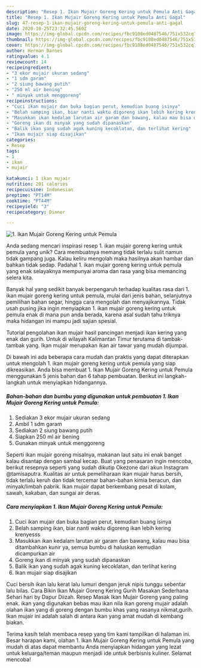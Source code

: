```yaml
---
description: "Resep 1. Ikan Mujair Goreng Kering untuk Pemula Anti Gagal"
title: "Resep 1. Ikan Mujair Goreng Kering untuk Pemula Anti Gagal"
slug: 47-resep-1-ikan-mujair-goreng-kering-untuk-pemula-anti-gagal
date: 2020-10-25T23:32:45.560Z
image: https://img-global.cpcdn.com/recipes/fbc9108ed0487546/751x532cq70/1-ikan-mujair-goreng-kering-untuk-pemula-foto-resep-utama.jpg
thumbnail: https://img-global.cpcdn.com/recipes/fbc9108ed0487546/751x532cq70/1-ikan-mujair-goreng-kering-untuk-pemula-foto-resep-utama.jpg
cover: https://img-global.cpcdn.com/recipes/fbc9108ed0487546/751x532cq70/1-ikan-mujair-goreng-kering-untuk-pemula-foto-resep-utama.jpg
author: Herman Barnes
ratingvalue: 4.1
reviewcount: 14
recipeingredient:
- "3 ekor mujair ukuran sedang"
- "1 sdm garam"
- "2 siung bawang putih"
- "250 ml air bening"
- " minyak untuk menggoreng"
recipeinstructions:
- "Cuci ikan mujair dan buka bagian perut, kemudian buang isinya"
- "Belah samping ikan, biar nanti waktu digoreng ikan lebih kering krenyesss"
- "Masukkan ikan kedalam larutan air garam dan bawang, kalau mau bisa ditambahkan kunir ya, semua bumbu di haluskan kemudian dicampurkan air"
- "Goreng ikan di minyak yang sudah dipanaskan"
- "Balik ikan yang sudah agak kuning kecoklatan, dan terlihat kering"
- "Ikan mujair siap disajikan"
categories:
- Resep
tags:
- 1
- ikan
- mujair

katakunci: 1 ikan mujair 
nutrition: 201 calories
recipecuisine: Indonesian
preptime: "PT14M"
cooktime: "PT44M"
recipeyield: "3"
recipecategory: Dinner

---
```



![1. Ikan Mujair Goreng Kering untuk Pemula](https://img-global.cpcdn.com/recipes/fbc9108ed0487546/751x532cq70/1-ikan-mujair-goreng-kering-untuk-pemula-foto-resep-utama.jpg)

Anda sedang mencari inspirasi resep 1. ikan mujair goreng kering untuk pemula yang unik? Cara membuatnya memang tidak terlalu sulit namun tidak gampang juga. Kalau keliru mengolah maka hasilnya akan hambar dan bahkan tidak sedap. Padahal 1. ikan mujair goreng kering untuk pemula yang enak selayaknya mempunyai aroma dan rasa yang bisa memancing selera kita.

Banyak hal yang sedikit banyak berpengaruh terhadap kualitas rasa dari 1. ikan mujair goreng kering untuk pemula, mulai dari jenis bahan, selanjutnya pemilihan bahan segar, hingga cara mengolah dan menyajikannya. Tidak usah pusing jika ingin menyiapkan 1. ikan mujair goreng kering untuk pemula enak di mana pun anda berada, karena asal sudah tahu triknya maka hidangan ini mampu jadi sajian spesial.

Tutorial pengolahan ikan mujair hasil pancingan menjadi ikan kering yang enak dan gurih. Untuk di wilayah Kalimantan Timur terutama di tambak-tambak yang. Ikan mujair merupakan ikan air tawar yang mudah dijumpai.


Di bawah ini ada beberapa cara mudah dan praktis yang dapat diterapkan untuk mengolah 1. ikan mujair goreng kering untuk pemula yang siap dikreasikan. Anda bisa membuat 1. Ikan Mujair Goreng Kering untuk Pemula menggunakan 5 jenis bahan dan 6 tahap pembuatan. Berikut ini langkah-langkah untuk menyiapkan hidangannya.

<!--inarticleads1-->

##### Bahan-bahan dan bumbu yang digunakan untuk pembuatan 1. Ikan Mujair Goreng Kering untuk Pemula:

1. Sediakan 3 ekor mujair ukuran sedang
1. Ambil 1 sdm garam
1. Sediakan 2 siung bawang putih
1. Siapkan 250 ml air bening
1. Gunakan  minyak untuk menggoreng


Seperti ikan mujair goreng misalnya, makanan laut satu ini enak banget kalau disantap dengan sambal kecap. Buat yang penasaran ingin mencoba, berikut resepnya seperti yang sudah dikutip Okezone dari akun Instagram @tamisaputra. Kualitas air untuk pemeliharaan ikan mujair harus bersih, tidak terlalu keruh dan tidak tercemar bahan-bahan kimia beracun, dan minyak/limbah pabrik. Ikan mujair dapat berkembang pesat di kolam, sawah, kakaban, dan sungai air deras. 

<!--inarticleads2-->

##### Cara menyiapkan 1. Ikan Mujair Goreng Kering untuk Pemula:

1. Cuci ikan mujair dan buka bagian perut, kemudian buang isinya
1. Belah samping ikan, biar nanti waktu digoreng ikan lebih kering krenyesss
1. Masukkan ikan kedalam larutan air garam dan bawang, kalau mau bisa ditambahkan kunir ya, semua bumbu di haluskan kemudian dicampurkan air
1. Goreng ikan di minyak yang sudah dipanaskan
1. Balik ikan yang sudah agak kuning kecoklatan, dan terlihat kering
1. Ikan mujair siap disajikan


Cuci bersih ikan lalu kerat lalu lumuri dengan jeruk nipis tunggu sebentar lalu bilas. Cara Bikin Ikan Mujair Goreng Kering Gurih Masakan Sederhana Sehari hari by Dapur Diizah. Resep Masak Ikan Mujair Goreng yang paling enak. ikan yang digunakan bebas mau ikan nila ikan goreng mujair adalah olahan ikan yang di goreng dengan bumbu khas yang rasanya nikmat,gurih. Ikan mujair ini adalah salah di antara ikan yang amat mudah di kembang biakan. 

Terima kasih telah membaca resep yang tim kami tampilkan di halaman ini. Besar harapan kami, olahan 1. Ikan Mujair Goreng Kering untuk Pemula yang mudah di atas dapat membantu Anda menyiapkan hidangan yang lezat untuk keluarga/teman maupun menjadi ide untuk berbisnis kuliner. Selamat mencoba!
